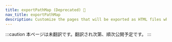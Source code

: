 ```yaml
---
title: exportPathMap (Deprecated) 🚧
nav_title: exportPathMap
description: Customize the pages that will be exported as HTML files when using `next export`.
---
```


:::caution
本ページは未翻訳です。翻訳され次第、順次公開予定です。
:::
